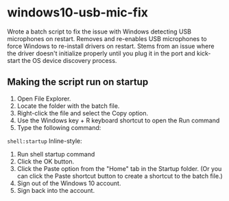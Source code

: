 # windows10-usb-mic-fix
Wrote a batch script to fix the issue with Windows detecting USB microphones on restart. Removes and re-enables USB microphones to force Windows to re-install drivers on restart. Stems from an issue where the driver doesn't initialize properly until you plug it in the port and kick-start the OS device discovery process.

## Making the script run on startup
1. Open File Explorer.
1. Locate the folder with the batch file.
1. Right-click the file and select the Copy option.
1. Use the Windows key + R keyboard shortcut to open the Run command
1. Type the following command:

`shell:startup`
Inline-style:
[](https://www.windowscentral.com/sites/wpcentral.com/files/styles/w830/public/field/image/2020/04/shell-startup-run.jpg?itok=_sfMwqDC)

1. Run shell startup command
1. Click the OK button.
1. Click the Paste option from the "Home" tab in the Startup folder. (Or you can click the Paste shortcut button to create a shortcut to the batch file.)
1. Sign out of the Windows 10 account.
1. Sign back into the account.


